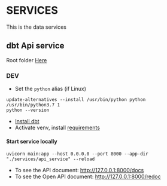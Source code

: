 # SERVICES
This is the data services

## dbt Api service
Root folder [Here](apis)

### DEV
- Set the `python` alias (if Linux)
```
update-alternatives --install /usr/bin/python python /usr/bin/python3.7 1
python --version
```
- [Install dbt](TBU)
- Activate venv, install [requirements]()

#### Start service locally
```
uvicorn main:app --host 0.0.0.0 --port 8000 --app-dir "./services/api_service" --reload
```

- To see the API document: http://127.0.0.1:8000/docs
- To see the Open API document: http://127.0.0.1:8000/redoc


